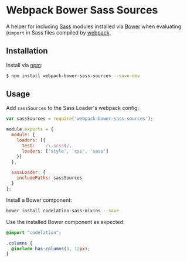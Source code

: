 # Webpack Bower Sass Sources

A helper for including [Sass](http://sass-lang.com) modules installed via [Bower](http://bower.io)
when evaluating `@import` in Sass files compiled by [webpack](https://webpack.github.io).

## Installation

Install via [npm](https://www.npmjs.com):

```sh
$ npm install webpack-bower-sass-sources --save-dev
```

## Usage

Add `sassSources` to the Sass Loader's webpack config:

```js
var sassSources = require('webpack-bower-sass-sources');

module.exports = {
  module: {
    loaders: [{
      test:    /\.scss$/,
      loaders: ['style', 'css', 'sass']
    }]
  },

  sassLoader: {
    includePaths: sassSources
  }
};
```

Install a Bower component:

```bash
bower install codelation-sass-mixins --save
```

Use the installed Bower component as expected:

```scss
@import "codelation";

.columns {
  @include has-columns(3, 12px);
}
```
